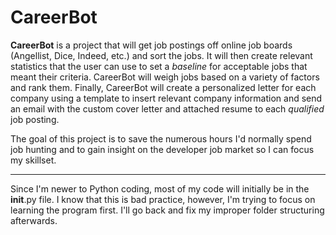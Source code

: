 # CareerBot

**CareerBot** is a project that will get job postings off online
job boards (Angellist, Dice, Indeed, etc.) and sort the jobs.
It will then create relevant statistics that the user can use
to set a *baseline* for acceptable jobs that meant their criteria.
CareerBot will weigh jobs based on a variety of factors and rank them.
Finally, CareerBot will create a personalized letter for each company using
a template to insert relevant company information and send an email with
the custom cover letter and attached resume to each *qualified* job posting.

The goal of this project is to save the numerous hours I'd normally spend job hunting
and to gain insight on the developer job market so I can focus my skillset.

---

Since I'm newer to Python coding, most of my code will initially
be in the __init__.py file. I know that this is bad practice, however,
I'm trying to focus on learning the program first. I'll go back and
fix my improper folder structuring afterwards.

